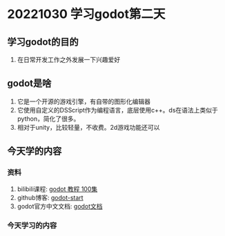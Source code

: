 # 20221030 学习godot第二天


## 学习godot的目的
1. 在日常开发工作之外发展一下兴趣爱好

## godot是啥
1. 它是一个开源的游戏引擎，有自带的图形化编辑器
2. 它使用自定义的DSScript作为编程语言，底层使用c++。ds在语法上类似于python，简化了很多。
3. 相对于unity，比较轻量，不收费。2d游戏功能还可以

## 今天学的内容

### 资料
1. bilibili课程: [godot 教程 100集](https://www.bilibili.com/video/BV14Y411h7Po/)
2. github博客: [godot-start](https://github.com/zfoo-project/godot-start/blob/main/doc/)
3. godot官方中文文档: [godot文档](https://docs.godotengine.org/zh_CN/latest/)

### 今天学习的内容
